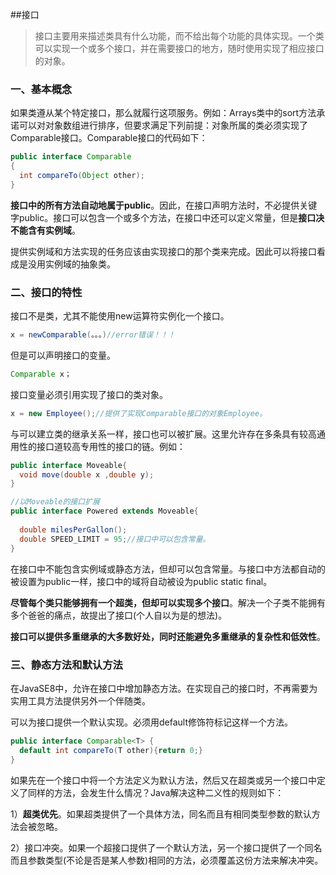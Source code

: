 ##接口

>接口主要用来描述类具有什么功能，而不给出每个功能的具体实现。一个类可以实现一个或多个接口，并在需要接口的地方，随时使用实现了相应接口的对象。

### 一、基本概念

如果类遵从某个特定接口，那么就履行这项服务。例如：Arrays类中的sort方法承诺可以对对象数组进行排序，但要求满足下列前提：对象所属的类必须实现了Comparable接口。Comparable接口的代码如下：

```java
public interface Comparable
{
  int compareTo(Object other);
}
```

**接口中的所有方法自动地属于public**。因此，在接口声明方法时，不必提供关键字public。接口可以包含一个或多个方法，在接口中还可以定义常量，但是**接口决不能含有实例域**。

提供实例域和方法实现的任务应该由实现接口的那个类来完成。因此可以将接口看成是没用实例域的抽象类。

### 二、接口的特性

接口不是类，尤其不能使用new运算符实例化一个接口。

```java
x = newComparable(。。。)//error错误！！！
```

但是可以声明接口的变量。

```java
Comparable x；
```

接口变量必须引用实现了接口的类对象。

```java
x = new Employee();//提供了实现Comparable接口的对象Employee。
```

与可以建立类的继承关系一样，接口也可以被扩展。这里允许存在多条具有较高通用性的接口道较高专用性的接口的链。例如：

```java
public interface Moveable{
  void move(double x ,double y);
}

//以Moveable的接口扩展
public interface Powered extends Moveable{
  
  double milesPerGallon();
  double SPEED_LIMIT = 95;//接口中可以包含常量。  
}
```

在接口中不能包含实例域或静态方法，但却可以包含常量。与接口中方法都自动的被设置为public一样，接口中的域将自动被设为public static final。

**尽管每个类只能够拥有一个超类，但却可以实现多个接口**。解决一个子类不能拥有多个爸爸的痛点，故提出了接口(个人自以为是的想法)。

**接口可以提供多重继承的大多数好处，同时还能避免多重继承的复杂性和低效性**。

### 三、静态方法和默认方法

在JavaSE8中，允许在接口中增加静态方法。在实现自己的接口时，不再需要为实用工具方法提供另外一个伴随类。

可以为接口提供一个默认实现。必须用default修饰符标记这样一个方法。

```Java
public interface Comparable<T> {
  default int compareTo(T other){return 0;}
}
```

如果先在一个接口中将一个方法定义为默认方法，然后又在超类或另一个接口中定义了同样的方法，会发生什么情况？Java解决这种二义性的规则如下：

1）**超类优先**。如果超类提供了一个具体方法，同名而且有相同类型参数的默认方法会被忽略。

2）接口冲突。如果一个超接口提供了一个默认方法，另一个接口提供了一个同名而且参数类型(不论是否是某人参数)相同的方法，必须覆盖这份方法来解决冲突。